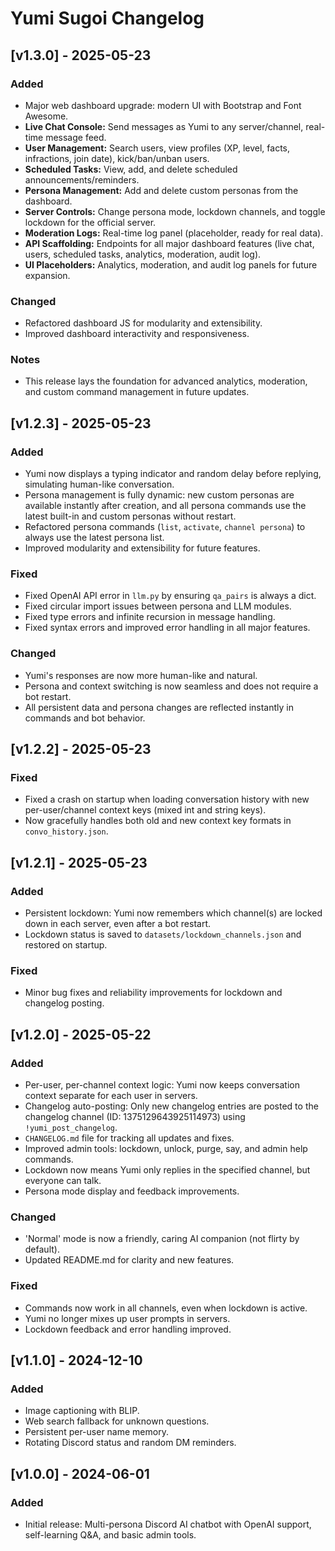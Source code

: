 # Yumi Sugoi Changelog

## [v1.3.0] - 2025-05-23
### Added
- Major web dashboard upgrade: modern UI with Bootstrap and Font Awesome.
- **Live Chat Console:** Send messages as Yumi to any server/channel, real-time message feed.
- **User Management:** Search users, view profiles (XP, level, facts, infractions, join date), kick/ban/unban users.
- **Scheduled Tasks:** View, add, and delete scheduled announcements/reminders.
- **Persona Management:** Add and delete custom personas from the dashboard.
- **Server Controls:** Change persona mode, lockdown channels, and toggle lockdown for the official server.
- **Moderation Logs:** Real-time log panel (placeholder, ready for real data).
- **API Scaffolding:** Endpoints for all major dashboard features (live chat, users, scheduled tasks, analytics, moderation, audit log).
- **UI Placeholders:** Analytics, moderation, and audit log panels for future expansion.

### Changed
- Refactored dashboard JS for modularity and extensibility.
- Improved dashboard interactivity and responsiveness.

### Notes
- This release lays the foundation for advanced analytics, moderation, and custom command management in future updates.

## [v1.2.3] - 2025-05-23
### Added
- Yumi now displays a typing indicator and random delay before replying, simulating human-like conversation.
- Persona management is fully dynamic: new custom personas are available instantly after creation, and all persona commands use the latest built-in and custom personas without restart.
- Refactored persona commands (`list`, `activate`, `channel persona`) to always use the latest persona list.
- Improved modularity and extensibility for future features.

### Fixed
- Fixed OpenAI API error in `llm.py` by ensuring `qa_pairs` is always a dict.
- Fixed circular import issues between persona and LLM modules.
- Fixed type errors and infinite recursion in message handling.
- Fixed syntax errors and improved error handling in all major features.

### Changed
- Yumi's responses are now more human-like and natural.
- Persona and context switching is now seamless and does not require a bot restart.
- All persistent data and persona changes are reflected instantly in commands and bot behavior.

## [v1.2.2] - 2025-05-23
### Fixed
- Fixed a crash on startup when loading conversation history with new per-user/channel context keys (mixed int and string keys).
- Now gracefully handles both old and new context key formats in `convo_history.json`.

## [v1.2.1] - 2025-05-23
### Added
- Persistent lockdown: Yumi now remembers which channel(s) are locked down in each server, even after a bot restart.
- Lockdown status is saved to `datasets/lockdown_channels.json` and restored on startup.

### Fixed
- Minor bug fixes and reliability improvements for lockdown and changelog posting.

## [v1.2.0] - 2025-05-22
### Added
- Per-user, per-channel context logic: Yumi now keeps conversation context separate for each user in servers.
- Changelog auto-posting: Only new changelog entries are posted to the changelog channel (ID: 1375129643925114973) using `!yumi_post_changelog`.
- `CHANGELOG.md` file for tracking all updates and fixes.
- Improved admin tools: lockdown, unlock, purge, say, and admin help commands.
- Lockdown now means Yumi only replies in the specified channel, but everyone can talk.
- Persona mode display and feedback improvements.

### Changed
- 'Normal' mode is now a friendly, caring AI companion (not flirty by default).
- Updated README.md for clarity and new features.

### Fixed
- Commands now work in all channels, even when lockdown is active.
- Yumi no longer mixes up user prompts in servers.
- Lockdown feedback and error handling improved.

## [v1.1.0] - 2024-12-10
### Added
- Image captioning with BLIP.
- Web search fallback for unknown questions.
- Persistent per-user name memory.
- Rotating Discord status and random DM reminders.

## [v1.0.0] - 2024-06-01
### Added
- Initial release: Multi-persona Discord AI chatbot with OpenAI support, self-learning Q&A, and basic admin tools.
